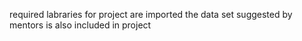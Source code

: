 required labraries for project are imported
the data set suggested by mentors is also included in project
